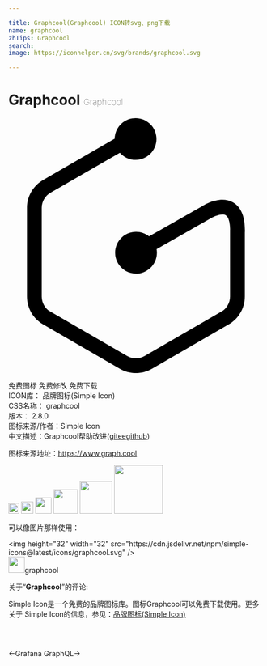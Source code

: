 ```yaml
---

title: Graphcool(Graphcool) ICON转svg、png下载
name: graphcool
zhTips: Graphcool
search: 
image: https://iconhelper.cn/svg/brands/graphcool.svg

---
```


# Graphcool  <small style="font-size: 60%;font-weight: 100">Graphcool</small>

<div id="svg" class="svg-wrap">
<svg role="img" viewBox="0 0 24 24" xmlns="http://www.w3.org/2000/svg"><title>Graphcool icon</title><path d="M21.138 7.929c-1.167-.657-2.633.2-2.868.348l-5.037 2.857c-.744-.591-1.804-.566-2.519.06-.715.625-.881 1.671-.395 2.488s1.486 1.168 2.376.836 1.416-1.252 1.25-2.187l5.023-2.851.032-.019c.33-.209 1.096-.521 1.454-.319.258.146.405.633.417 1.35h-.006v6.301c-.001.588-.314 1.131-.823 1.426l-7.222 4.172c-.51.293-1.137.293-1.646 0l-7.222-4.172c-.509-.295-.822-.838-.823-1.426v-8.34c.001-.588.314-1.131.823-1.425l6.536-3.772c.621.713 1.664.882 2.479.4.815-.48 1.172-1.475.848-2.363-.324-.89-1.236-1.421-2.169-1.266-.934.156-1.623.955-1.641 1.901L3.262 5.823c-.942.542-1.522 1.544-1.524 2.63v8.338c.001 1.086.579 2.088 1.519 2.631l7.221 4.172c.94.541 2.097.541 3.037 0l7.222-4.172c.938-.543 1.517-1.545 1.519-2.629v-6.062h.005c.034-1.422-.347-2.363-1.123-2.802z"/></svg>
</div>
<detail full-name='graphcool'></detail>

<div class="detail-page">
<p>
<span><span class="badge-success badge">免费图标</span> <span class="badge-success badge">免费修改</span>  <span class="badge-success badge">免费下载</span> </span>
<br/>
<span>
ICON库：
<span class="badge-secondary badge">品牌图标(Simple Icon)</span> 
</span>
<br/>
<span>
CSS名称：
<span class="badge-secondary badge">graphcool</span> 
</span>

<br/>
<span>
版本：
<span class="badge-secondary badge">2.8.0</span> 
</span>
<br/>
<span>图标来源/作者：<span class="badge-light badge">Simple Icon</span></span> 
<br/>
<span class="zh-detail">中文描述：<span class="badge-primary badge">Graphcool</span><span class="help-link"><span>帮助改进</span>(<a href="https://gitee.com/liuwave/icon-helper/edit/master/json/brands/graphcool.json" target="_blank" rel="noopener noreferrer">gitee</a><a href="https://github.com/liuwave/icon-helper/edit/master/json/brands/graphcool.json" target="_blank" rel="noopener noreferrer">github</a></span>)</span><br/>
</p>
</div><div class="description description alert alert-light"><p>图标来源地址：<a href="https://www.graph.cool" target="_blank" rel="noopener noreferrer">https://www.graph.cool</a></p></div>
<div class="alert alert-dark">
<img height="21" width="21" src="https://cdn.jsdelivr.net/npm/simple-icons@latest/icons/graphcool.svg" />
<img height="24" width="24" src="https://cdn.jsdelivr.net/npm/simple-icons@latest/icons/graphcool.svg" />
<img height="32" width="32" src="https://cdn.jsdelivr.net/npm/simple-icons@latest/icons/graphcool.svg" />
<img height="48" width="48" src="https://cdn.jsdelivr.net/npm/simple-icons@latest/icons/graphcool.svg" />
<img height="64" width="64" src="https://cdn.jsdelivr.net/npm/simple-icons@latest/icons/graphcool.svg" />
<img height="96" width="96" src="https://cdn.jsdelivr.net/npm/simple-icons@latest/icons/graphcool.svg" />

</div>
<div>
  <p>可以像图片那样使用：    
  </p>
  <div class="alert alert-primary" style="font-size: 14px">
    &lt;img height="32" width="32" src="https://cdn.jsdelivr.net/npm/simple-icons@latest/icons/graphcool.svg" /&gt;
    <copy-btn content='<img height="32" width="32" src="https://cdn.jsdelivr.net/npm/simple-icons@latest/icons/graphcool.svg" />'></copy-btn>
  </div>
  <div class="alert alert-secondary">
    <img height="32" width="32" src="https://cdn.jsdelivr.net/npm/simple-icons@latest/icons/graphcool.svg" />graphcool
    <copy-btn content="graphcool" btn-title="复制图标名称"></copy-btn>
  </div>
</div>
<div class="icon-detail__container">
<p>关于“<b>Graphcool</b>”的评论:</p>
</div>
<Vssue title="关于“Graphcool”的评论" />
<div><p>Simple Icon是一个免费的品牌图标库。图标Graphcool可以免费下载使用。更多关于  Simple Icon的信息，参见：<a target="_blank" href="https://iconhelper.cn/brands.html">品牌图标(Simple Icon)</a>
</p></div>


<div style="padding:2rem 0 " class="page-nav"><p class="inner"><span class="prev">←<router-link to="/icon/grafana.html">Grafana</router-link></span> <span class="next"><router-link to="/icon/graphql.html">GraphQL</router-link>→</span></p></div>
